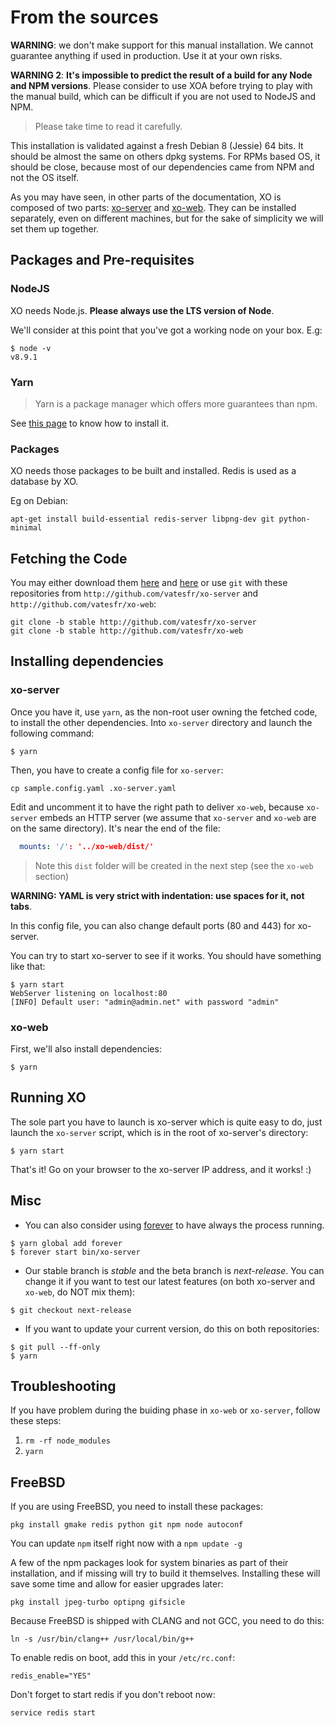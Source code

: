 # From the sources

**WARNING**: we don't make support for this manual installation. We cannot guarantee anything if used in production. Use it at your own risks.

**WARNING 2**: **It's impossible to predict the result of a build for any Node and NPM versions**. Please consider to use XOA before trying to play with the manual build, which can be difficult if you are not used to NodeJS and NPM.

> Please take time to read it carefully.

This installation is validated against a fresh Debian 8 (Jessie) 64 bits. It should be almost the same on others dpkg systems. For RPMs based OS, it should be close, because most of our dependencies came from NPM and not the OS itself.

As you may have seen, in other parts of the documentation, XO is composed of two parts: [xo-server](https://github.com/vatesfr/xo-server/) and [xo-web](https://github.com/vatesfr/xo-web/). They can be installed separately, even on different machines, but for the sake of simplicity we will set them up together.

## Packages and Pre-requisites

### NodeJS

XO needs Node.js. **Please always use the LTS version of Node**.

We'll consider at this point that you've got a working node on your box. E.g:

```
$ node -v
v8.9.1
```

### Yarn

> Yarn is a package manager which offers more guarantees than npm.

See [this page](https://yarnpkg.com/en/docs/install) to know how to install it.

### Packages

XO needs those packages to be built and installed. Redis is used as a database by XO.

Eg on Debian:

```
apt-get install build-essential redis-server libpng-dev git python-minimal
```

## Fetching the Code

You may either download them [here](https://github.com/vatesfr/xo-server/archive/stable.zip) and [here](https://github.com/vatesfr/xo-web/archive/stable.zip) or use `git` with these repositories from `http://github.com/vatesfr/xo-server` and `http://github.com/vatesfr/xo-web`:

```
git clone -b stable http://github.com/vatesfr/xo-server
git clone -b stable http://github.com/vatesfr/xo-web
```

## Installing dependencies

### xo-server

Once you have it, use `yarn`, as the non-root user owning the fetched code, to install the other dependencies. Into `xo-server` directory and launch the following command:

```
$ yarn
```

Then, you have to create a config file for `xo-server`:

```
cp sample.config.yaml .xo-server.yaml
```

Edit and uncomment it to have the right path to deliver `xo-web`, because `xo-server` embeds an HTTP server (we assume that `xo-server` and `xo-web` are on the same directory). It's near the end of the file:

```yaml
  mounts: '/': '../xo-web/dist/'
```
> Note this `dist` folder will be created in the next step (see the `xo-web` section)

**WARNING: YAML is very strict with indentation: use spaces for it, not tabs**.

In this config file, you can also change default ports (80 and 443) for xo-server.

You can try to start xo-server to see if it works. You should have something like that:

```
$ yarn start
WebServer listening on localhost:80
[INFO] Default user: "admin@admin.net" with password "admin"
```

### xo-web

First, we'll also install dependencies:

```
$ yarn
```
## Running XO

The sole part you have to launch is xo-server which is quite easy to do, just launch the `xo-server` script, which is in the root of xo-server's directory:

```
$ yarn start
```
That's it! Go on your browser to the xo-server IP address, and it works! :)

## Misc

- You can also consider using [forever](https://github.com/nodejitsu/forever) to have always the process running.

```
$ yarn global add forever
$ forever start bin/xo-server
```

- Our stable branch is *stable* and the beta branch is *next-release*. You can change it if you want to test our latest features (on both xo-server and `xo-web`, do NOT mix them):

```
$ git checkout next-release
```
- If you want to update your current version, do this on both repositories:

```
$ git pull --ff-only
$ yarn
```

## Troubleshooting

If you have problem during the buiding phase in `xo-web` or `xo-server`, follow these steps:

1. `rm -rf node_modules`
1. `yarn`

## FreeBSD

If you are using FreeBSD, you need to install these packages:

```
pkg install gmake redis python git npm node autoconf
```

You can update `npm` itself right now with a `npm update -g`

A few of the npm packages look for system binaries as part of their installation, and if missing will try to build it themselves. Installing these will save some time and allow for easier upgrades later:

```
pkg install jpeg-turbo optipng gifsicle
```

Because FreeBSD is shipped with CLANG and not GCC, you need to do this:

```
ln -s /usr/bin/clang++ /usr/local/bin/g++
```

To enable redis on boot, add this in your `/etc/rc.conf`:

```
redis_enable="YES"
```

Don't forget to start redis if you don't reboot now:

```
service redis start
```
